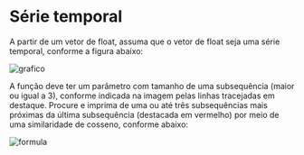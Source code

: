 # Série temporal
A partir de um vetor de float, assuma que o vetor de float seja uma série temporal, conforme a figura abaixo:

![grafico](https://user-images.githubusercontent.com/100383925/210921724-c3c7a9b8-776e-47f7-942e-b2438739d27f.jpg)

A função deve ter um parâmetro com tamanho de uma subsequência (maior ou igual a 3), conforme indicada na imagem pelas linhas tracejadas em destaque. 
Procure e imprima de uma ou até três subsequências mais próximas da última subsequência (destacada em vermelho) por meio de uma
similaridade de cosseno, conforme abaixo:

![formula](https://user-images.githubusercontent.com/100383925/210921944-5a728d63-41d7-45c2-94f0-de335156c4da.jpg)

